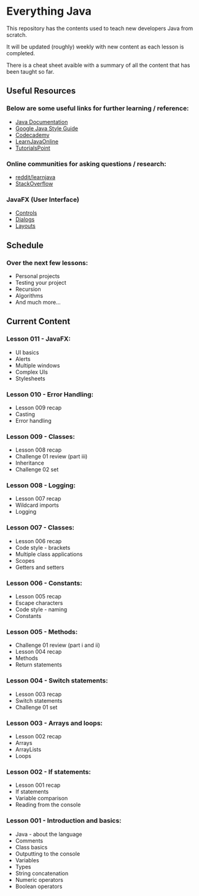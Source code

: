 # Everything Java

This repository has the contents used to teach new developers Java from scratch.

It will be updated (roughly) weekly with new content as each lesson is completed.

There is a cheat sheet avaible with a summary of all the content that has been taught so far.

## Useful Resources

### Below are some useful links for further learning / reference:

* [Java Documentation](https://docs.oracle.com/javase/7/docs/api/)
* [Google Java Style Guide](https://google.github.io/styleguide/javaguide.html)
* [Codecademy](https://www.codecademy.com/learn/learn-java)
* [LearnJavaOnline](http://www.learnjavaonline.org/)
* [TutorialsPoint](https://www.tutorialspoint.com/java/index.htm)

### Online communities for asking questions / research:

* [reddit/learnjava](https://www.reddit.com/r/learnjava/)
* [StackOverflow](https://stackoverflow.com/tags/java)

### JavaFX (User Interface)

* [Controls](https://www.tutorialspoint.com/javafx/javafx_ui_controls.htm)
* [Dialogs](http://code.makery.ch/blog/javafx-dialogs-official/)
* [Layouts](https://docs.oracle.com/javafx/2/layout/builtin_layouts.htm)

## Schedule

### Over the next few lessons:

* Personal projects
* Testing your project
* Recursion
* Algorithms
* And much more...

## Current Content

### Lesson 011 - JavaFX:
* UI basics
* Alerts
* Multiple windows
* Complex UIs
* Stylesheets

### Lesson 010 - Error Handling:
* Lesson 009 recap
* Casting
* Error handling

### Lesson 009 - Classes:
* Lesson 008 recap
* Challenge 01 review (part iii)
* Inheritance
* Challenge 02 set

### Lesson 008 - Logging:
* Lesson 007 recap
* Wildcard imports
* Logging

### Lesson 007 - Classes:
* Lesson 006 recap
* Code style - brackets
* Multiple class applications
* Scopes
* Getters and setters

### Lesson 006 - Constants:
* Lesson 005 recap
* Escape characters
* Code style - naming
* Constants

### Lesson 005 - Methods:
* Challenge 01 review (part i and ii)
* Lesson 004 recap
* Methods
* Return statements

### Lesson 004 - Switch statements:
* Lesson 003 recap
* Switch statements
* Challenge 01 set

### Lesson 003 - Arrays and loops:
* Lesson 002 recap
* Arrays
* ArrayLists
* Loops

### Lesson 002 - If statements:

* Lesson 001 recap
* If statements
* Variable comparison
* Reading from the console

### Lesson 001 - Introduction and basics:

* Java - about the language
* Comments
* Class basics
* Outputting to the console
* Variables
* Types
* String concatenation
* Numeric operators
* Boolean operators
